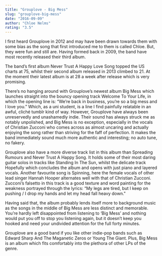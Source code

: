 ```yaml
---
title: "Grouplove - Big Mess"
slug: "grouplove-big-mess"
date: "2016-09-09"
author: "Chloe Nelms"
rating: "3.5"
---
```


I first heard Grouplove in 2012 and may have been drawn towards them with some bias as the song that first introduced me to them is called Chloe. But, they were fun and still are. Having formed back in 2009, the band have most recently released their third album.

The band’s first album Never Trust A Happy Love Song topped the US charts at 75, whilst their second album released in 2013 climbed to 21. At the moment their latest album is at 28 a week after release which is very promising.

There’s no hanging around with Grouplove’s newest album Big Mess which launches straight into the bouncy opening track Welcome To Your Life, in which the opening line is: “We’re back in business, you’re so a big mess and I love you.” Which, as a uni student, is a line I find painfully relatable in an awful, cliché tumblr kind of way. However, Grouplove have always been unreservedly and unashamedly indie. Their sound has always struck me as notably unpolished, and Big Mess is no exception, especially in the vocals of Christian Zucconi who comes across as almost uncaring and actually enjoying the song rather than striving for the faff of perfection. It makes the band immediately sound much more authentic and interesting; no auto tune, no fakery.

Grouplove also have a more diverse track list in this album than Spreading Rumours and Never Trust A Happy Song. It holds some of their most daring guitar solos in tracks like Standing In The Sun, whilst the delicate track Hopefully which concludes the album and opens with just piano and layered vocals. Another favourite song is Spinning, here the female vocals of other lead singer Hannah Hooper alternates well with that of Christian Zucconi. Zucconi’s falsetto in this track is a good texture and word painting for the weakness portrayed through the lyrics: “My legs are tired, but I keep on pushing / I drop my hands and let my head fall heavy down."

Having said that, the album probably lends itself more to background music as the songs in the middle of Big Mess are less distinct and memorable. You’re hardly left disappointed from listening to ‘Big Mess’ and nothing would put you off to stop you listening again, but it doesn’t keep you hooked and need your undivided attention for the full forty minutes.

Grouplove are a good band if you like other indie-pop bands such as Edward Sharp And The Maganetic Zeros or Young The Giant. Plus, Big Mess is an album which fits comfortably into the plethora of other LPs of the genre.

